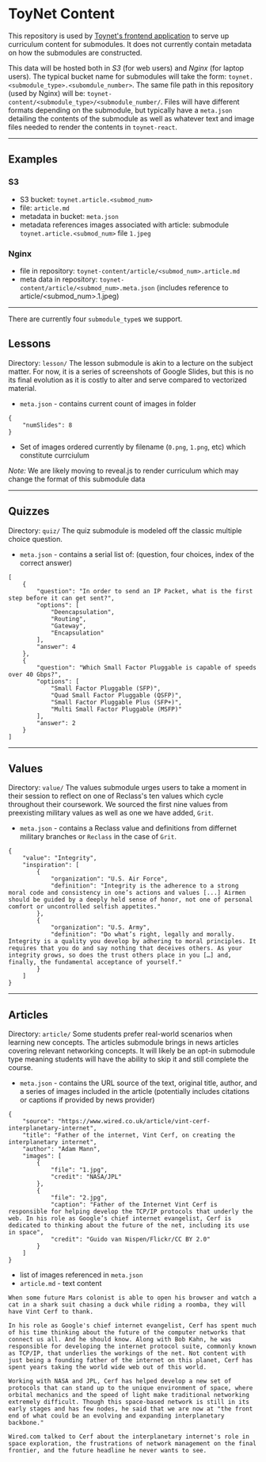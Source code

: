 # ToyNet Content

This repository is used by [Toynet's frontend application](https://github.com/Project-Reclass/toynet-react) to serve up curriculum content for submodules. It does not currently contain metadata on how the submodules are constructed.

This data will be hosted both in *S3* (for web users) and *Nginx* (for laptop users).
The typical bucket name for submodules will take the form: `toynet.<submodule_type>.<subomdule_number>`.
The same file path in this repository (used by Nginx) will be: `toynet-content/<submodule_type>/<submodule_number/`.
Files will have different formats depending on the submodule, but typically have a `meta.json` detailing the contents of the submodule as well as whatever text and image files needed to render the contents in `toynet-react`.

---

## Examples

### S3
* S3 bucket: `toynet.article.<submod_num>`
* file: `article.md`
* metadata in bucket: `meta.json`
* metadata references images associated with article: submodule `toynet.article.<submod_num>` file `1.jpeg`

### Nginx
* file in repository: `toynet-content/article/<submod_num>.article.md`
* meta data in repository: `toynet-content/article/<submod_num>.meta.json` (includes reference to article/<submod_num>.1.jpeg)

---

There are currently four `submodule_type`s we support.

## Lessons
Directory: `lesson/`
The lesson submodule is akin to a lecture on the subject matter. For now, it is a series of screenshots of Google Slides, but this is no its final evolution as it is costly to alter and serve compared to vectorized material.

* `meta.json` - contains current count of images in folder
```
{
    "numSlides": 8
}
```
* Set of images ordered currently by filename (`0.png`, `1.png`, etc) which constitute currciulum

*Note:* We are likely moving to reveal.js to render curriculum which may change the format of this submodule data

---

## Quizzes
Directory: `quiz/`
The quiz submodule is modeled off the classic multiple choice question.

* `meta.json` - contains a serial list of: (question, four choices, index of the correct answer)
```
[
    {
        "question": "In order to send an IP Packet, what is the first step before it can get sent?",
        "options": [
            "Deencapsulation",
            "Routing",
            "Gateway",
            "Encapsulation"
        ],
        "answer": 4
    },
    {
        "question": "Which Small Factor Pluggable is capable of speeds over 40 Gbps?",
        "options": [
            "Small Factor Pluggable (SFP)",
            "Quad Small Factor Pluggable (QSFP)",
            "Small Factor Pluggable Plus (SFP+)",
            "Multi Small Factor Pluggable (MSFP)"
        ],
        "answer": 2
    }
]
```

---

## Values
Directory: `value/`
The values submodule urges users to take a moment in their session to reflect on one of Reclass's ten values which cycle throughout their coursework. We sourced the first nine values from preexisting military values as well as one we have added, `Grit`.

* `meta.json` - contains a Reclass value and definitions from differnet military branches or `Reclass` in the case of `Grit`.
```
{
    "value": "Integrity",
    "inspiration": [
        {
            "organization": "U.S. Air Force",
            "definition": "Integrity is the adherence to a strong moral code and consistency in one’s actions and values [...] Airmen should be guided by a deeply held sense of honor, not one of personal comfort or uncontrolled selfish appetites."
        },
        {
            "organization": "U.S. Army",
            "definition": "Do what’s right, legally and morally. Integrity is a quality you develop by adhering to moral principles. It requires that you do and say nothing that deceives others. As your integrity grows, so does the trust others place in you […] and, finally, the fundamental acceptance of yourself."
        }
    ]
}
```

---

## Articles
Directory: `article/`
Some students prefer real-world scenarios when learning new concepts. The articles submodule brings in news articles covering relevant networking concepts. It will likely be an opt-in submodule type meaning students will have the ability to skip it and still complete the course.

* `meta.json` - contains the URL source of the text, original title, author, and a series of images included in the article (potentially includes citations or captions if provided by news provider)
```
{
    "source": "https://www.wired.co.uk/article/vint-cerf-interplanetary-internet",
    "title": "Father of the internet, Vint Cerf, on creating the interplanetary internet",
    "author": "Adam Mann",
    "images": [
        {
            "file": "1.jpg",
            "credit": "NASA/JPL"
        },
        {
            "file": "2.jpg",
            "caption": "Father of the Internet Vint Cerf is responsible for helping develop the TCP/IP protocols that underly the web. In his role as Google’s chief internet evangelist, Cerf is dedicated to thinking about the future of the net, including its use in space",
            "credit": "Guido van Nispen/Flickr/CC BY 2.0"
        }
    ]
}
```

* list of images referenced in `meta.json`
* `article.md` - text content
```
When some future Mars colonist is able to open his browser and watch a cat in a shark suit chasing a duck while riding a roomba, they will have Vint Cerf to thank.

In his role as Google's chief internet evangelist, Cerf has spent much of his time thinking about the future of the computer networks that connect us all. And he should know. Along with Bob Kahn, he was responsible for developing the internet protocol suite, commonly known as TCP/IP, that underlies the workings of the net. Not content with just being a founding father of the internet on this planet, Cerf has spent years taking the world wide web out of this world.

Working with NASA and JPL, Cerf has helped develop a new set of protocols that can stand up to the unique environment of space, where orbital mechanics and the speed of light make traditional networking extremely difficult. Though this space-based network is still in its early stages and has few nodes, he said that we are now at "the front end of what could be an evolving and expanding interplanetary backbone."

Wired.com talked to Cerf about the interplanetary internet's role in space exploration, the frustrations of network management on the final frontier, and the future headline he never wants to see.
```

